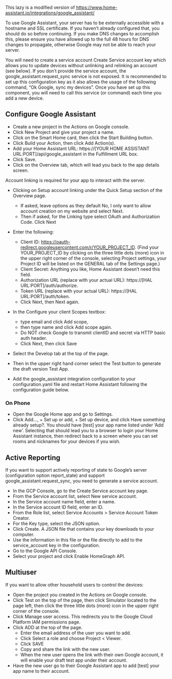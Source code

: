 This lazy is a modified version of https://www.home-assistant.io/integrations/google_assistant/

To use Google Assistant, your server has to be externally accessible with a hostname and SSL certificate. If you haven’t already configured that, you should do so before continuing. If you make DNS changes to accomplish this, please ensure you have allowed up to the full 48 hours for DNS changes to propagate, otherwise Google may not be able to reach your server.

You will need to create a service account Create Service account key which allows you to update devices without unlinking and relinking an account (see below). If you don’t provide the service account, the google_assistant.request_sync service is not exposed. It is recommended to set up this configuration key as it also allows the usage of the following command, “Ok Google, sync my devices”. Once you have set up this component, you will need to call this service (or command) each time you add a new device.

## Configure Google Assistant
* Create a new project in the Actions on Google console.
* Click New Project and give your project a name.
* Click on the Smart Home card, then click the Start Building button.
* Click Build your Action, then click Add Action(s).
* Add your Home Assistant URL: https://[YOUR HOME ASSISTANT URL:PORT]/api/google_assistant in the Fulfillment URL box.
* Click Save.
* Click on the Overview tab, which will lead you back to the app details screen.

Account linking is required for your app to interact with the server.
* Clicking on Setup account linking under the Quick Setup section of the Overview page.
    * If asked, leave options as they default No, I only want to allow account creation on my website and select Next.
    * Then if asked, for the Linking type select OAuth and Authorization Code. Click Next
* Enter the following: 
    * Client ID: https://oauth-redirect.googleusercontent.com/r/YOUR_PROJECT_ID. (Find your YOUR_PROJECT_ID by clicking on the three little dots (more) icon in the upper right corner of the console, selecting Project settings, your Project ID will be listed on the GENERAL tab of the Settings page.) 
    * Client Secret: Anything you like, Home Assistant doesn’t need this field.
    * Authorization URL (replace with your actual URL): https://[HAL URL:PORT]/auth/authorize.
    * Token URL (replace with your actual URL): https://[HAL URL:PORT]/auth/token.
    * Click Next, then Next again.
* In the Configure your client Scopes textbox:
    * type email and click Add scope,
    * then type name and click Add scope again.
    * Do NOT check Google to transmit clientID and secret via HTTP basic auth header.
    * Click Next, then click Save

* Select the Develop tab at the top of the page.
* Then in the upper right hand corner select the Test button to generate the draft version Test App.
* Add the google_assistant integration configuration to your configuration.yaml file and restart Home Assistant following the configuration guide below.
 
### On Phone
* Open the Google Home app and go to Settings.
* Click Add..., + Set up or add, + Set up device, and click Have something already setup?. You should have [test] your app name listed under ‘Add new’. Selecting that should lead you to a browser to login your Home Assistant instance, then redirect back to a screen where you can set rooms and nicknames for your devices if you wish.

## Active Reporting
If you want to support actively reporting of state to Google’s server (configuration option report_state) and support google_assistant.request_sync, you need to generate a service account.
* In the GCP Console, go to the Create Service account key page.
* From the Service account list, select New service account.
* In the Service account name field, enter a name.
* In the Service account ID field, enter an ID.
* From the Role list, select Service Accounts > Service Account Token Creator.
* For the Key type, select the JSON option.
* Click Create. A JSON file that contains your key downloads to your computer.
* Use the information in this file or the file directly to add to the service_account key in the configuration.
* Go to the Google API Console.
* Select your project and click Enable HomeGraph API.

## Multiuser
If you want to allow other household users to control the devices:
* Open the project you created in the Actions on Google console.
* Click Test on the top of the page, then click Simulator located to the page left, then click the three little dots (more) icon in the upper right corner of the console.
* Click Manage user access. This redirects you to the Google Cloud Platform IAM permissions page.
* Click ADD at the top of the page. 
    * Enter the email address of the user you want to add. 
    * Click Select a role and choose Project < Viewer.
    * Click SAVE 
    * Copy and share the link with the new user.
    * When the new user opens the link with their own Google account, it will enable your draft test app under their account.
* Have the new user go to their Google Assistant app to add [test] your app name to their account.

